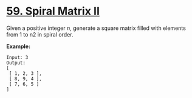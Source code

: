 # [59. Spiral Matrix II](https://leetcode.com/problems/spiral-matrix-ii/description)
Given a positive integer *n*, generate a square matrix filled with elements from 1 to n2 in spiral order.

**Example:**
```
Input: 3
Output:
[
 [ 1, 2, 3 ],
 [ 8, 9, 4 ],
 [ 7, 6, 5 ]
]
```